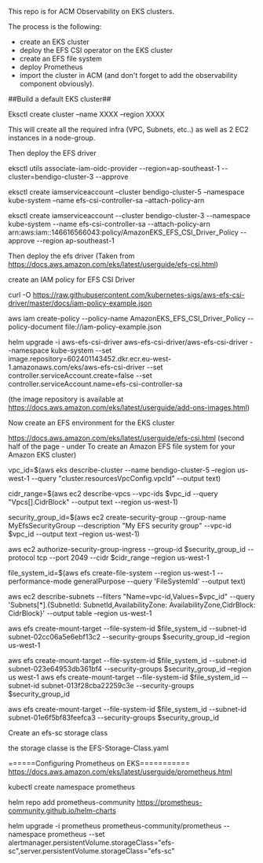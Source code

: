 This repo is for ACM Observability on EKS clusters.

The process is the following:
 - create an EKS cluster
 - deploy the EFS CSI operator on the EKS cluster
 - create an EFS file system
 - deploy Prometheus
 - import the cluster in ACM (and don't forget to add the observability component obviously).
 
 
##Build  a default EKS cluster##

Eksctl create cluster –name XXXX –region XXXX

This will create all the required infra (VPC, Subnets, etc..) as well as 2 EC2 instances in a node-group.


Then deploy the EFS driver

eksctl utils associate-iam-oidc-provider --region=ap-southeast-1 --cluster=bendigo-cluster-3 --approve

eksctl create iamserviceaccount –cluster bendigo-cluster-5 –namespace kube-system –name efs-csi-controller-sa –attach-policy-arn 

eksctl create iamserviceaccount --cluster bendigo-cluster-3 --namespace kube-system --name efs-csi-controller-sa --attach-policy-arn arn:aws:iam::146616566043:policy/AmazonEKS_EFS_CSI_Driver_Policy --approve --region ap-southeast-1

Then deploy the efs driver 
(Taken from https://docs.aws.amazon.com/eks/latest/userguide/efs-csi.html)

create an IAM policy for EFS CSI Driver

curl -O https://raw.githubusercontent.com/kubernetes-sigs/aws-efs-csi-driver/master/docs/iam-policy-example.json

aws iam create-policy --policy-name AmazonEKS_EFS_CSI_Driver_Policy --policy-document file://iam-policy-example.json

helm upgrade -i aws-efs-csi-driver aws-efs-csi-driver/aws-efs-csi-driver     --namespace kube-system     --set image.repository=602401143452.dkr.ecr.eu-west-1.amazonaws.com/eks/aws-efs-csi-driver     --set controller.serviceAccount.create=false     --set controller.serviceAccount.name=efs-csi-controller-sa

(the image repository is available at https://docs.aws.amazon.com/eks/latest/userguide/add-ons-images.html)

Now create an EFS environment for the EKS cluster

https://docs.aws.amazon.com/eks/latest/userguide/efs-csi.html (second half of the page - under To create an Amazon EFS file system for your Amazon EKS cluster)

vpc_id=$(aws eks describe-cluster --name bendigo-cluster-5 –region us-west-1 --query "cluster.resourcesVpcConfig.vpcId" --output text)

cidr_range=$(aws ec2 describe-vpcs --vpc-ids $vpc_id --query "Vpcs[].CidrBlock" --output text    --region us-west-1)

security_group_id=$(aws ec2 create-security-group --group-name MyEfsSecurityGroup     --description "My EFS security group" --vpc-id $vpc_id --output text –region us-west-1)

aws ec2 authorize-security-group-ingress --group-id $security_group_id --protocol tcp --port 2049 --cidr $cidr_range –region us-west-1


file_system_id=$(aws efs create-file-system --region us-west-1 --performance-mode generalPurpose --query 'FileSystemId' --output text)

aws ec2 describe-subnets --filters "Name=vpc-id,Values=$vpc_id" --query 'Subnets[*].{SubnetId: SubnetId,AvailabilityZone: AvailabilityZone,CidrBlock: CidrBlock}' --output table –region us-west-1

aws efs create-mount-target --file-system-id $file_system_id --subnet-id subnet-02cc06a5e6ebf13c2 --security-groups $security_group_id –region us-west-1

aws efs create-mount-target --file-system-id $file_system_id --subnet-id subnet-023e64953db361bf4 --security-groups $security_group_id –region us west-1 
aws efs create-mount-target --file-system-id $file_system_id --subnet-id subnet-013f28cba22259c3e --security-groups $security_group_id

aws efs create-mount-target --file-system-id $file_system_id --subnet-id subnet-01e6f5bf83feefca3 --security-groups $security_group_id


Create an efs-sc storage class

the storage classe is the EFS-Storage-Class.yaml

======Configuring Prometheus on EKS===========
https://docs.aws.amazon.com/eks/latest/userguide/prometheus.html

kubectl create namespace prometheus

helm repo add prometheus-community https://prometheus-community.github.io/helm-charts

helm upgrade -i prometheus prometheus-community/prometheus --namespace prometheus --set alertmanager.persistentVolume.storageClass="efs-sc",server.persistentVolume.storageClass="efs-sc"


